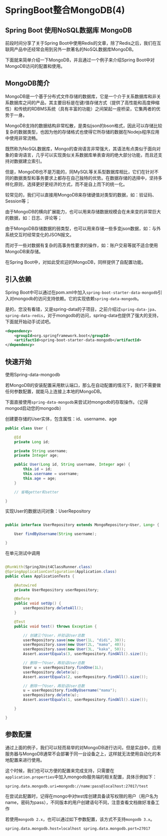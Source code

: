 # SpringBoot整合MongoDB(4)

## Spring Boot 使用NoSQL数据库 MongoDB

前段时间分享了关于Spring Boot中使用Redis的文章，除了Redis之后，我们在互联网产品中还经常会用到另外一款著名的NoSQL数据库MongoDB。

下面就来简单介绍一下MongoDB，并且通过一个例子来介绍Spring Boot中对MongoDB访问的配置和使用。

## MongoDB简介

MongoDB是一个基于分布式文件存储的数据库，它是一个介于关系数据库和非关系数据库之间的产品，其主要目标是在键/值存储方式（提供了高性能和高度伸缩性）和传统的RDBMS系统（具有丰富的功能）之间架起一座桥梁，它集两者的优势于一身。

MongoDB支持的数据结构非常松散，是类似json的bson格式，因此可以存储比较复杂的数据类型，也因为他的存储格式也使得它所存储的数据在Nodejs程序应用中使用非常流畅。

既然称为NoSQL数据库，Mongo的查询语言非常强大，其语法有点类似于面向对象的查询语言，几乎可以实现类似关系数据库单表查询的绝大部分功能，而且还支持对数据建立索引。

但是，MongoDB也不是万能的，同MySQL等关系型数据库相比，它们在针对不同的数据类型和事务要求上都存在自己独特的优势。在数据存储的选择中，坚持多样化原则，选择更好更经济的方式，而不是自上而下的统一化。

较常见的，我们可以直接用MongoDB来存储键值对类型的数据，如：验证码、Session等；

由于MongoDB的横向扩展能力，也可以用来存储数据规模会在未来变的非常巨大的数据，如：日志、评论等；

由于MongoDB存储数据的弱类型，也可以用来存储一些多变json数据，如：与外系统交互时经常变化的JSON报文。

而对于一些对数据有复杂的高事务性要求的操作，如：账户交易等就不适合使用MongoDB来存储。

在Spring Boot中，对如此受欢迎的MongoDB，同样提供了自配置功能。

## 引入依赖

Spring Boot中可以通过在pom.xml中加入`spring-boot-starter-data-mongodb`引入对mongodb的访问支持依赖。它的实现依赖`spring-data-mongodb`。

是的，您没有看错，又是spring-data的子项目，之前介绍过`spring-data-jpa`、`spring-data-redis`，对于mongodb的访问，spring-data也提供了强大的支持，下面就开始动手试试吧。

```xml
<dependency>
    <groupId>org.springframework.boot</groupId>
    <artifactId>spring-boot-starter-data-mongodb</artifactId>
</dependency>
```
## 快速开始

使用Spring-data-mongodb

若MongoDB的安装配置采用默认端口，那么在自动配置的情况下，我们不需要做任何参数配置，就能马上连接上本地的MongoDB。

下面直接使用`spring-data-mongodb`来尝试对mongodb的存取操作。（记得mongod启动您的mongodb）

创建要存储的User实体，包含属性：id、username、age

```java
public class User {

    @Id
    private Long id;

    private String username;
    private Integer age;

    public User(Long id, String username, Integer age) {
        this.id = id;
        this.username = username;
        this.age = age;
    }

    // 省略getter和setter

}
```
实现User的数据访问对象：UserRepository
```java

public interface UserRepository extends MongoRepository<User, Long> {

    User findByUsername(String username);

}
```
在单元测试中调用
```java

@RunWith(SpringJUnit4ClassRunner.class)
@SpringApplicationConfiguration(Application.class)
public class ApplicationTests {

    @Autowired
    private UserRepository userRepository;

    @Before
    public void setUp() {
        userRepository.deleteAll();
    }

    @Test
    public void test() throws Exception {

        // 创建三个User，并验证User总数
        userRepository.save(new User(1L, "didi", 30));
        userRepository.save(new User(2L, "mama", 40));
        userRepository.save(new User(3L, "kaka", 50));
        Assert.assertEquals(3, userRepository.findAll().size());

        // 删除一个User，再验证User总数
        User u = userRepository.findOne(1L);
        userRepository.delete(u);
        Assert.assertEquals(2, userRepository.findAll().size());

        // 删除一个User，再验证User总数
        u = userRepository.findByUsername("mama");
        userRepository.delete(u);
        Assert.assertEquals(1, userRepository.findAll().size());

    }

}
```
## 参数配置

通过上面的例子，我们可以轻而易举的对MongoDB进行访问，但是实战中，应用服务器与MongoDB通常不会部署于同一台设备之上，这样就无法使用自动化的本地配置来进行使用。

这个时候，我们也可以方便的配置来完成支持，只需要在`application.properties`中加入mongodb服务端的相关配置，具体示例如下：

```
spring.data.mongodb.uri=mongodb://name:pass@localhost:27017/test
```
在尝试此配置时，记得在mongo中对test库创建具备读写权限的用户（用户名为name，密码为pass），不同版本的用户创建语句不同，注意查看文档做好准备工作

若使用`mongodb 2.x`，也可以通过如下参数配置，该方式不支持`mongodb 3.x`。

```
spring.data.mongodb.host=localhost spring.data.mongodb.port=27017
```








